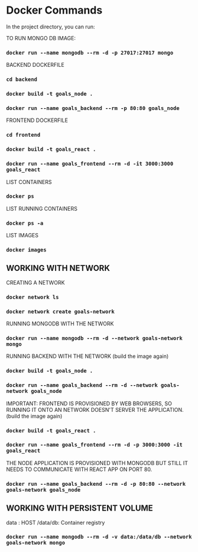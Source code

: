 # Docker Commands
In the project directory, you can run:

TO RUN MONGO DB IMAGE:
### `docker run --name mongodb --rm -d -p 27017:27017 mongo`

BACKEND DOCKERFILE
### `cd backend`

### `docker build -t goals_node .`
### `docker run --name goals_backend --rm -p 80:80 goals_node`

FRONTEND DOCKERFILE
### `cd frontend`
### `docker build -t goals_react .`

### `docker run --name goals_frontend --rm -d -it 3000:3000 goals_react`

LIST CONTAINERS
### `docker ps`

LIST RUNNING CONTAINERS
### `docker ps -a`

LIST IMAGES

### `docker images`

## WORKING WITH NETWORK

CREATING A NETWORK
### `docker network ls`
### `docker network create goals-network`

RUNNING MONGODB WITH THE NETWORK
### `docker run --name mongodb --rm -d --network goals-network mongo`

RUNNING BACKEND WITH THE NETWORK (build the image again)
### `docker build -t goals_node .`
### `docker run --name goals_backend --rm -d --network goals-network goals_node`

IMPORTANT: FRONTEND IS PROVISIONED BY WEB BROWSERS, SO RUNNING IT ONTO AN NETWORK DOESN'T SERVER THE APPLICATION. (build the image again)
### `docker build -t goals_react .`
### `docker run --name goals_frontend --rm -d -p 3000:3000 -it goals_react`

THE NODE APPLICATION IS PROVISIONED WITH MONGODB BUT STILL IT NEEDS TO COMMUNICATE WITH REACT APP ON PORT 80.
### `docker run --name goals_backend --rm -d -p 80:80 --network goals-network goals_node`

## WORKING WITH PERSISTENT VOLUME
data : HOST
/data/db: Container registry 
### `docker run --name mongodb --rm -d -v data:/data/db --network goals-network mongo`





